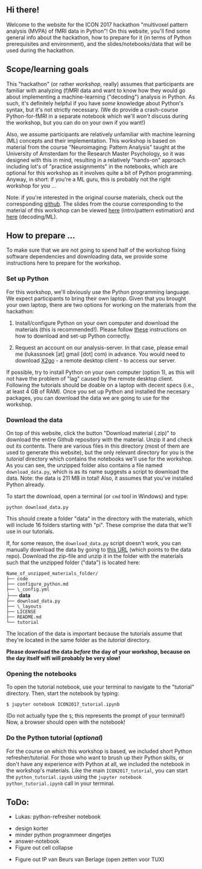 ## Hi there!
Welcome to the website for the ICON 2017 hackathon "multivoxel pattern analysis (MVPA) of fMRI data in Python"! On this website, you'll find some general info about the hackathon, how to prepare for it (in terms of Python prerequisites and environment), and the slides/notebooks/data that will be used during the hackathon.

## Scope/learning goals
This "hackathon" (or rather *workshop*, really) assumes that participants are familiar with analyzing (f)MRI data and want to know how they would go about implementing a machine-learning ("decoding") analysis in Python. As such, it's definitely helpful if you have *some* knowledge about Python's syntax, but it's not strictly necessary. (We do provide a crash-course Python-for-fMRI in a separate notebook which we'll *won't* discuss during the workshop, but you can do on your own if you want!)

Also, we assume participants are relatively unfamiliar with machine learning (ML) concepts and their implementation. This workshop is based on material from the course "Neuroimaging: Pattern Analysis" taught at the University of Amsterdam for the Research Master Psychology, so it was designed with this in mind, resulting in a relatively "hands-on" approach including lot's of "practice assignments" in the notebooks, which are optional for this workshop as it involves quite a bit of Python programming. Anyway, in short: if you're a ML guru, this is probably not the right workshop for you ... 

Note: if you're interested in the original course materials, check out the corresponding [github](https://github.com/lukassnoek/PatternAnalysis). The slides from the course corresponding to the material of this workshop can be viewed [here](lecture_slides/PatternAnalysis_week_1_intro.pdf) (intro/pattern estimation) and [here](lecture_slides/PatternAnalysis_week_2_decoding.pdf) (decoding/ML).

## How to prepare ...
To make sure that we are not going to spend half of the workshop fixing software dependencies and downloading data, we provide some instructions here to prepare for the workshop. 

### Set up Python
For this workshop, we'll obviously use the Python programming language. We expect participants to bring their own laptop. Given that you brought your own laptop, there are two options for working on the materials from the hackathon:

1. Install/configure Python on your own computer and download the materials (this is recommended!). Please follow [these](configure_python.md) instructions on how to download and set-up Python correctly.

2. Request an account on our analysis-server. In that case, please email me (lukassnoek [at] gmail [dot] com) in advance. You would need to download [X2go](http://wiki.x2go.org/doku.php/doc:installation:x2goclient) - a remote desktop client - to access our server.

If possible, try to install Python on your own computer (option 1), as this will not have the problem of "lag" caused by the remote desktop client. Following the tutorials should be doable on a laptop with decent specs (i.e., at least 4 GB of RAM). Once you set up Python and installed the necesary packages, you can download the data we are going to use for the workshop.

### Download the data
On top of this website, click the button "Download material (.zip)" to download the entire Github repository with the material. Unzip it and check out its contents. There are various files in this directory (most of them are used to generate this website), but the only relevant directory for you is the *tutorial* directory which contains the notebooks we'll use for the workshop. As you can see, the unzipped folder also contains a file named `download_data.py`, which is as its name suggests a script to download the data. Note: the data is 211 MB in total! Also, it assumes that you've installed Python already.

To start the download, open a terminal (or `cmd` tool in Windows) and type:

`python download_data.py`
  
This should create a folder "data" in the directory with the materials, which will include 16 folders starting with "pi". These comprise the data that we'll use in our tutorials.
 
If, for some reason, the `download_data.py` script doesn't work, you can manually download the data by going to [this URL](https://surfdrive.surf.nl/files/index.php/s/Iv5tNOAMZTJ0WiS/download) (which points to the data repo). Download the zip-file and unzip it in the folder with the materials such that the unzipped folder ("data") is located here:

`Name_of_unzipped_materials_folder/`  
`├── code`  
`├── configure_python.md`  
`├── \_config.yml`  
├── **data**  
`├── download_data.py`  
`├── \_layouts`  
`├── LICENSE`  
`├── README.md`  
`└── tutorial`  

The location of the data is important because the tutorials assume that they're located in the same folder as the *tutorial* directory.

__Please download the data *before* the day of your workshop, because on the day itself wifi will probably be very slow!__

### Opening the notebooks
To open the tutorial notebook, use your terminal to navigate to the "tutorial" directory. Then, start the notebook by typing:

    $ jupyter notebook ICON2017_tutorial.ipynb

(Do not actually type the `$`; this represents the prompt of your terminal!)
Now, a browser should open with the notebook!

### Do the Python tutorial (*optional*)
For the course on which this workshop is based, we included short Python refresher/tutorial. For those who
want to brush up their Python skills, or don't have any experience with Python at all, we included the 
notebook in the workshop's materials. Like the main `ICON2017_tutorial`, you can start the `python_tutorial.ipynb` using
the `jupyter notebook python_tutorial.ipynb` call in your terminal.

## ToDo:

- Lukas: python-refresher notebook

* design korter
* minder python programmeer dingetjes
* answer-notebook
* Figure out cell collapse

- Figure out IP van Beurs van Berlage (open zetten voor TUX)


